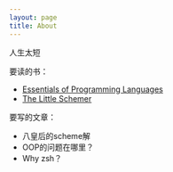 ```yaml
---
layout: page
title: About
---
```


人生太短

要读的书：

* [Essentials of Programming Languages][1]
* [The Little Schemer][2]

要写的文章：

* 八皇后的scheme解
* OOP的问题在哪里？
* Why zsh？

[1]:https://mitpress.mit.edu/books/essentials-programming-languages
[2]:https://mitpress.mit.edu/books/little-schemer
